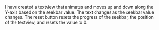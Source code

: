 I have created a textview that animates and moves up and down along the Y-axis based on the seekbar value. The text changes as the seekbar value changes. The reset button resets the progress of the seekbar, the position of the textview, and resets the value to 0.
